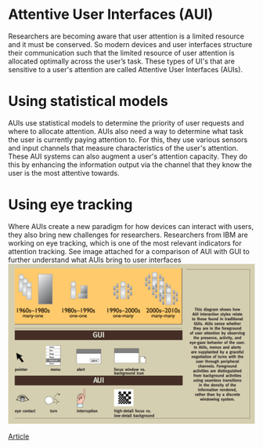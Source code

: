 # Attentive User Interfaces (AUI)

Researchers are becoming aware that user attention is a limited resource and it must be conserved. So modern devices and user interfaces structure their communication such that the limited resource of user attention is allocated optimally across the user’s task. These types of UI's that are sensitive to a user's attention are called Attentive User Interfaces (AUIs). 

# Using statistical models
AUIs use statistical models to determine the priority of user requests and where to allocate attention. AUIs also need a way to determine what task the user is currently paying attention to. For this, they use various sensors and input channels that measure characteristics of the user's attention. These AUI systems can also augment a user's attention capacity. They do this by enhancing the information output via the channel that they know the user is the most attentive towards.

# Using eye tracking
Where AUIs create a new paradigm for how devices can interact with users, they also bring new challenges for researchers. Researchers from IBM are working on eye tracking, which is one of the most relevant indicators for attention tracking. See image attached for a comparison of AUI with GUI to further understand what AUIs bring to user interfaces ![Image of AUIs and GUIs comparison](Images/AUIs_and_GUIs.png)

[Article](https://interruptions.net/literature/Vertegaal-CACM03-p30-vertegaal.pdf)
